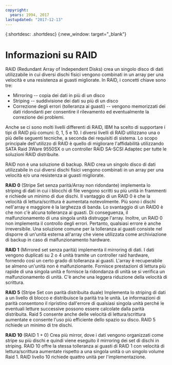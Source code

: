 ```yaml
---
copyright:
  years: 1994, 2017
lastupdated: "2017-12-13"
---
```


{:shortdesc: .shortdesc}
{:new_window: target="_blank"}

# Informazioni su RAID

RAID (Redundant Array of Independent Disks) crea un singolo disco di dati utilizzabile in cui diversi dischi fisici vengono combinati in un array per una velocità e una resistenza ai guasti migliorate. In RAID, i concetti chiave sono tre:
* Mirroring -- copia dei dati in più di un disco
* Striping -- suddivisione dei dati su più di un disco
* Correzione degli errori (tolleranza ai guasti) -- vengono memorizzati dei dati ridondanti per consentire il rilevamento ed eventualmente la correzione dei problemi. 

Anche se ci sono molti livelli differenti di RAID, IBM ha scelto di supportare i tipi di RAID più comuni: 0, 1, 5 e 10. I diversi livelli di RAID utilizzano una o più delle seguenti tecniche, a seconda dei requisiti di sistema. Lo scopo principale dell'utilizzo di RAID è quello di migliorare l'affidabilità utilizzando SATA Raid 3Ware 9550SX o un controller RAID SA-SCSI Adaptec per tutte le soluzioni RAID distribuite.

RAID non è una soluzione di backup. RAID crea un singolo disco di dati utilizzabile in cui diversi dischi fisici vengono combinati in un array per una velocità e/o una resistenza ai guasti migliorate.


**RAID 0** (Stripe Set senza parità/Array non ridondante) implementa lo striping di dati in cui i blocchi di file vengono scritti su più unità in frammenti e richiede un minimo di due dischi. Il vantaggio di un RAID 0 è che la velocità di lettura/scrittura è aumentata notevolmente. Più sono i dischi nell'array e maggiore è la larghezza di banda. Lo svantaggio di un RAID0 è che non c'è alcuna tolleranza ai guasti. Di conseguenza, il malfunzionamento di una singola unità distrugge l'array. Inoltre, un RAID 0 non implementa il controllo degli errori. Pertanto, qualsiasi errore è anche irreversibile. Una soluzione comune per la tolleranza ai guasti consiste nel disporre di un'unità esterna all'array che viene utilizzata come archiviazione di backup in caso di malfunzionamento hardware.

**RAID 1** (Mirrored set senza parità) implementa il mirroring di dati. I dati vengono duplicati su 2 o 4 unità tramite un controller raid hardware, fornendo così un certo grado di tolleranza ai guasti. L'array è recuperabile se almeno un'unità non è malfunzionante. Fornisce prestazioni di lettura più rapide di una singola unità e fornisce la ridondanza di unità se si verifica un malfunzionamento di unità. C'è anche una leggera riduzione della velocità di scrittura.

**RAID 5** (Stripe Set con parità distribuita duale) Implementa lo striping di dati a un livello di blocco e distribuisce la parità tra le unità. Le informazioni di parità consentono il ripristino dall'errore di qualsiasi singola unità perché le eventuali letture successive possono essere calcolate dalla parità distribuita. Raid 5 consente anche delle velocità di lettura/scrittura aumentate e consente l'uso più efficiente dello spazio su disco. RAID 5 richiede un minimo di tre dischi.

**RAID 10** (RAID 1 + 0) Crea più mirror, dove i dati vengono organizzati come stripe su più dischi e quindi viene eseguito il mirroring dei set di dischi in striping. RAID 10 offre la stessa tolleranza ai guasti di RAID 1 con velocità di lettura/scrittura aumentate rispetto a una singola unità o un singolo volume Raid 1. RAID livello 10 richiede quattro unità per l'implementazione.

